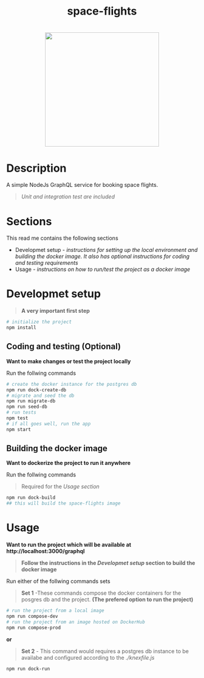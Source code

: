 <h1 align="center">
space-flights
</h>

<h1 align="center">
  <img src="https://eslbrains.com/wp-content/uploads/2018/02/the-future-of-spaceflight.png" width="300">
</h1>

# Description

A simple NodeJs GraphQL service for booking space flights.
> *Unit and integration test are included*

# Sections
This read me contains the following sections

* Developmet setup - *instructions for setting up the local environment and building the docker image. It also has optional instructions for coding and testing requirements*
* Usage - *instructions on how to run/test the project as a docker image*

# Developmet setup

> **A very important first step**
```bash
# initialize the project
npm install
```

## Coding and testing (Optional)
**Want to make changes or test the project locally**

Run the follwing commands
```bash
# create the docker instance for the postgres db
npm run dock-create-db
# migrate and seed the db
npm run migrate-db
npm run seed-db
# run tests
npm test
# if all goes well, run the app
npm start
```

## Building the docker image
**Want to dockerize the project to run it anywhere**

Run the follwing commands
> Required for the *Usage section*
```bash
npm run dock-build
## this will build the space-flights image 
```

# Usage

**Want to run the project which will be available at http://localhost:3000/graphql**

> **Follow the instructions in the *Developmet setup* section to build the docker image**

Run either of the follwing commands sets

> **Set 1** -These commands compose the docker containers for the posgres db and the project. **(The prefered option to run the project)**
```bash
# run the project from a local image
npm run compose-dev
# run the project from an image hosted on DockerHub
npm run compose-prod
```

**or**

> **Set 2** - This command would requires a postgres db instance to be availabe and configured according to the *./knexfile.js*
```bash
npm run dock-run
```

